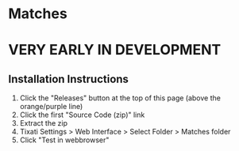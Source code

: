 # Matches

# VERY EARLY IN DEVELOPMENT


## Installation Instructions

1. Click the "Releases" button at the top of this page (above the orange/purple line)
2. Click the first "Source Code (zip)" link
3. Extract the zip
4. Tixati Settings > Web Interface > Select Folder > Matches folder
5. Click "Test in webbrowser"
